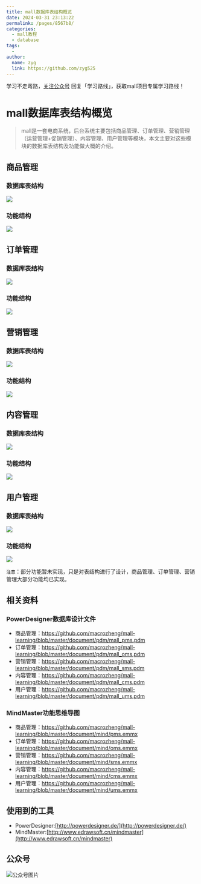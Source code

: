 ```yaml
---
title: mall数据库表结构概览
date: 2024-03-31 23:13:22
permalink: /pages/8567b8/
categories:
  - mall教程
  - database
tags:
  - 
author: 
  name: zyg
  link: https://github.com/zyg525
---
```

学习不走弯路，[关注公众号](#公众号) 回复「学习路线」，获取mall项目专属学习路线！

# mall数据库表结构概览

> mall是一套电商系统，后台系统主要包括商品管理、订单管理、营销管理（运营管理+促销管理）、内容管理、用户管理等模块，本文主要对这些模块的数据库表结构及功能做大概的介绍。

## 商品管理

### 数据库表结构

![](/img/mall/mall_pms.jpg)

### 功能结构

![](/img/mall/mall_func_pms.jpeg)

## 订单管理

### 数据库表结构

![](/img/mall/mall_oms.jpg)

### 功能结构

![](/img/mall/mall_func_oms.jpeg)

## 营销管理

### 数据库表结构

![](/img/mall/mall_sms.jpg)

### 功能结构

![](/img/mall/mall_func_sms.jpeg)

## 内容管理

### 数据库表结构

![](/img/mall/mall_cms.jpg)

### 功能结构

![](/img/mall/mall_func_cms.jpeg)

## 用户管理

### 数据库表结构

![](/img/mall/mall_ums.jpg)

### 功能结构

![](/img/mall/mall_func_ums.jpeg)

`注意`：部分功能暂未实现，只是对表结构进行了设计，商品管理、订单管理、营销管理大部分功能均已实现。

## 相关资料

### PowerDesigner数据库设计文件

- 商品管理：https://github.com/macrozheng/mall-learning/blob/master/document/pdm/mall_pms.pdm
- 订单管理：https://github.com/macrozheng/mall-learning/blob/master/document/pdm/mall_oms.pdm
- 营销管理：https://github.com/macrozheng/mall-learning/blob/master/document/pdm/mall_sms.pdm
- 内容管理：https://github.com/macrozheng/mall-learning/blob/master/document/pdm/mall_cms.pdm
- 用户管理：https://github.com/macrozheng/mall-learning/blob/master/document/pdm/mall_ums.pdm

### MindMaster功能思维导图

- 商品管理：https://github.com/macrozheng/mall-learning/blob/master/document/mind/pms.emmx
- 订单管理：https://github.com/macrozheng/mall-learning/blob/master/document/mind/oms.emmx
- 营销管理：https://github.com/macrozheng/mall-learning/blob/master/document/mind/sms.emmx
- 内容管理：https://github.com/macrozheng/mall-learning/blob/master/document/mind/cms.emmx
- 用户管理：https://github.com/macrozheng/mall-learning/blob/master/document/mind/ums.emmx


## 使用到的工具

- PowerDesigner:[http://powerdesigner.de/](http://powerdesigner.de/)
- MindMaster:[http://www.edrawsoft.cn/mindmaster](http://www.edrawsoft.cn/mindmaster)

## 公众号

![公众号图片](http://macro-oss.oss-cn-shenzhen.aliyuncs.com/mall/banner/qrcode_for_macrozheng_258.jpg)
